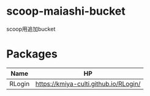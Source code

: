 # scoop-maiashi-bucket
scoop用追加bucket
# Packages
|Name|HP|
|------|-------------------------------------|
|RLogin|https://kmiya-culti.github.io/RLogin/|
